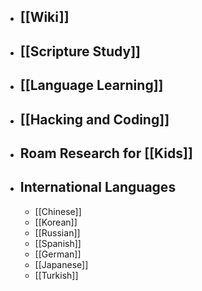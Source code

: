 - ## [[Wiki]]
- ## [[Scripture Study]]
- ## [[Language Learning]]
- ## [[Hacking and Coding]]
- ## Roam Research for [[Kids]]
- ## International Languages
    - [[Chinese]]
    - [[Korean]]
    - [[Russian]]
    - [[Spanish]]
    - [[German]]
    - [[Japanese]]
    - [[Turkish]]
